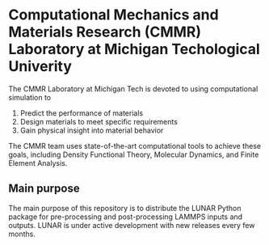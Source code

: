 #  Computational Mechanics and Materials Research (CMMR) Laboratory at Michigan Techological Univerity
The CMMR Laboratory at Michigan Tech is devoted to using computational simulation to

 1. Predict the performance of materials
 2. Design materials to meet specific requirements
 3. Gain physical insight into material behavior

The CMMR team uses state-of-the-art computational tools to achieve these goals, including Density Functional Theory, Molecular Dynamics, and Finite Element Analysis. 

## Main purpose
The main purpose of this repository is to distribute the LUNAR Python package for pre-processing and post-processing LAMMPS inputs and outputs. LUNAR is under active development with new releases every few months.